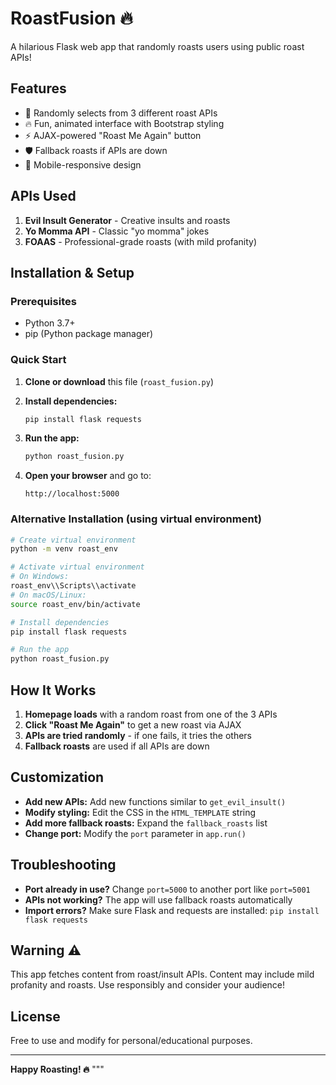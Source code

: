 # RoastFusion 🔥

A hilarious Flask web app that randomly roasts users using public roast APIs!

## Features
- 🎲 Randomly selects from 3 different roast APIs
- 🔥 Fun, animated interface with Bootstrap styling
- ⚡ AJAX-powered "Roast Me Again" button
- 🛡️ Fallback roasts if APIs are down
- 📱 Mobile-responsive design

## APIs Used
1. **Evil Insult Generator** - Creative insults and roasts
2. **Yo Momma API** - Classic "yo momma" jokes
3. **FOAAS** - Professional-grade roasts (with mild profanity)

## Installation & Setup

### Prerequisites
- Python 3.7+
- pip (Python package manager)

### Quick Start
1. **Clone or download** this file (`roast_fusion.py`)

2. **Install dependencies:**
   ```bash
   pip install flask requests
   ```

3. **Run the app:**
   ```bash
   python roast_fusion.py
   ```

4. **Open your browser** and go to:
   ```
   http://localhost:5000
   ```

### Alternative Installation (using virtual environment)
```bash
# Create virtual environment
python -m venv roast_env

# Activate virtual environment
# On Windows:
roast_env\\Scripts\\activate
# On macOS/Linux:
source roast_env/bin/activate

# Install dependencies
pip install flask requests

# Run the app
python roast_fusion.py
```

## How It Works
1. **Homepage loads** with a random roast from one of the 3 APIs
2. **Click "Roast Me Again"** to get a new roast via AJAX
3. **APIs are tried randomly** - if one fails, it tries the others
4. **Fallback roasts** are used if all APIs are down

## Customization
- **Add new APIs:** Add new functions similar to `get_evil_insult()`
- **Modify styling:** Edit the CSS in the `HTML_TEMPLATE` string
- **Add more fallback roasts:** Expand the `fallback_roasts` list
- **Change port:** Modify the `port` parameter in `app.run()`

## Troubleshooting
- **Port already in use?** Change `port=5000` to another port like `port=5001`
- **APIs not working?** The app will use fallback roasts automatically
- **Import errors?** Make sure Flask and requests are installed: `pip install flask requests`

## Warning ⚠️
This app fetches content from roast/insult APIs. Content may include mild profanity and roasts. Use responsibly and consider your audience!

## License
Free to use and modify for personal/educational purposes.

---
**Happy Roasting! 🔥**
"""